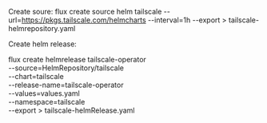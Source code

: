 Create soure:
flux create source helm tailscale   --url=https://pkgs.tailscale.com/helmcharts   --interval=1h   --export > tailscale-helmrepository.yaml

Create helm release:

flux create helmrelease tailscale-operator \
  --source=HelmRepository/tailscale \
  --chart=tailscale \
  --release-name=tailscale-operator \
  --values=values.yaml \
  --namespace=tailscale \
  --export > tailscale-helmRelease.yaml
